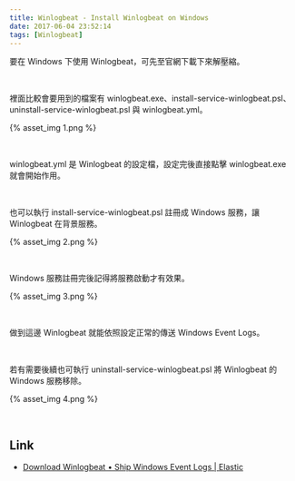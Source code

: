 ```yaml
---
title: Winlogbeat - Install Winlogbeat on Windows
date: 2017-06-04 23:52:14
tags: [Winlogbeat]
---
```


要在 Windows 下使用 Winlogbeat，可先至官網下載下來解壓縮。

<!-- More -->

<br/>


裡面比較會要用到的檔案有 winlogbeat.exe、install-service-winlogbeat.psl、uninstall-service-winlogbeat.psl 與 winlogbeat.yml。


{% asset_img 1.png %}

<br/>



winlogbeat.yml 是 Winlogbeat 的設定檔，設定完後直接點擊 winlogbeat.exe 就會開始作用。

<br/>



也可以執行 install-service-winlogbeat.psl 註冊成 Windows 服務，讓 Winlogbeat 在背景服務。


{% asset_img 2.png %}

<br/>



Windows 服務註冊完後記得將服務啟動才有效果。


{% asset_img 3.png %}

<br/>



做到這邊 Winlogbeat 就能依照設定正常的傳送 Windows Event Logs。

<br/>



若有需要後續也可執行 uninstall-service-winlogbeat.psl 將 Winlogbeat 的 Windows 服務移除。


{% asset_img 4.png %}

<br/>


Link
----
* [Download Winlogbeat • Ship Windows Event Logs | Elastic](https://www.elastic.co/downloads/beats/winlogbeat)
